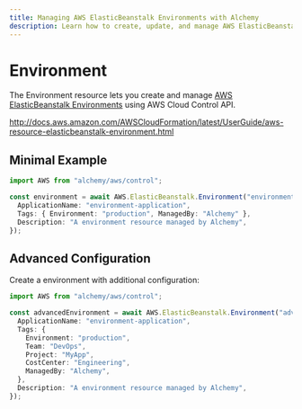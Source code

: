 ```yaml
---
title: Managing AWS ElasticBeanstalk Environments with Alchemy
description: Learn how to create, update, and manage AWS ElasticBeanstalk Environments using Alchemy Cloud Control.
---
```


# Environment

The Environment resource lets you create and manage [AWS ElasticBeanstalk Environments](https://docs.aws.amazon.com/elasticbeanstalk/latest/userguide/) using AWS Cloud Control API.

http://docs.aws.amazon.com/AWSCloudFormation/latest/UserGuide/aws-resource-elasticbeanstalk-environment.html

## Minimal Example

```ts
import AWS from "alchemy/aws/control";

const environment = await AWS.ElasticBeanstalk.Environment("environment-example", {
  ApplicationName: "environment-application",
  Tags: { Environment: "production", ManagedBy: "Alchemy" },
  Description: "A environment resource managed by Alchemy",
});
```

## Advanced Configuration

Create a environment with additional configuration:

```ts
import AWS from "alchemy/aws/control";

const advancedEnvironment = await AWS.ElasticBeanstalk.Environment("advanced-environment", {
  ApplicationName: "environment-application",
  Tags: {
    Environment: "production",
    Team: "DevOps",
    Project: "MyApp",
    CostCenter: "Engineering",
    ManagedBy: "Alchemy",
  },
  Description: "A environment resource managed by Alchemy",
});
```

